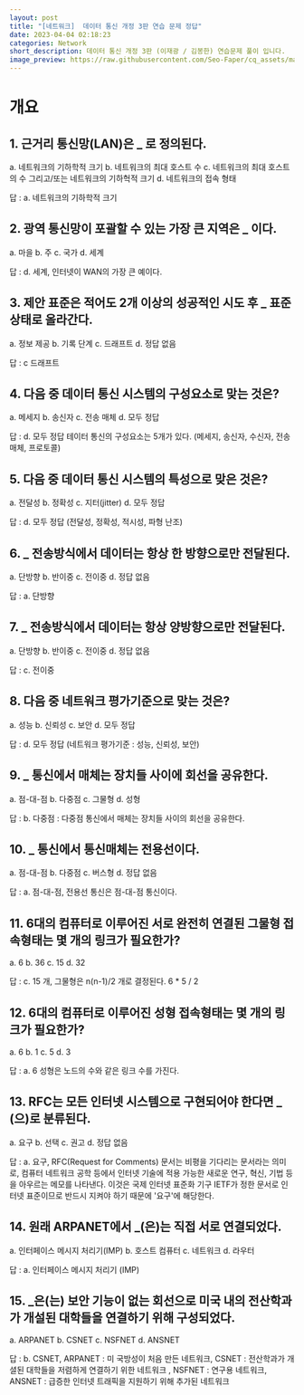 ```yaml
---
layout: post
title: "[네트워크]  데이터 통신 개정 3판 연습 문제 정답"
date: 2023-04-04 02:18:23
categories: Network
short_description: 데이터 통신 개정 3판 (이재광 / 김봉한) 연습문제 풀이 입니다.
image_preview: https://raw.githubusercontent.com/Seo-Faper/cq_assets/master/heroes/cos_pr_17_17.png
---
```


# 개요
## 1. 근거리 통신망(LAN)은 _ 로 정의된다.

a. 네트워크의 기하학적 크기
b. 네트워크의 최대 호스트 수
c. 네트워크의 최대 호스트의 수 그리고/또는 네트워크의 기하헉적 크기
d. 네트워크의 접속 형태

답 : a. 네트워크의 기하학적 크기

## 2. 광역 통신망이 포괄할 수 있는 가장 큰 지역은 _ 이다.

a. 마을
b. 주
c. 국가
d. 세계

답 : d. 세계, 인터넷이 WAN의 가장 큰 예이다. 

## 3. 제안 표준은 적어도 2개 이상의 성공적인 시도 후 _ 표준 상태로 올라간다.

a. 정보 제공
b. 기록 단계
c. 드래프트
d. 정답 없음

답 : c 드래프트 

## 4. 다음 중 데이터 통신 시스템의 구성요소로 맞는 것은?

a. 메세지
b. 송신자
c. 전송 매체
d. 모두 정답

답 : d. 모두 정답 테이터 통신의 구성요소는 5개가 있다. (메세지, 송신자, 수신자, 전송 매체, 프로토콜)

## 5. 다음 중 데이터 통신 시스템의 특성으로 맞은 것은?

a. 전달성
b. 정확성
c. 지터(jitter)
d. 모두 정답 

답 : d. 모두 정답 (전달성, 정확성, 적시성, 파형 난조)

## 6. _ 전송방식에서 데이터는 항상 한 방향으로만 전달된다. 

a. 단방향
b. 반이중
c. 전이중
d. 정답 없음 

답 : a. 단방향 

## 7. _ 전송방식에서 데이터는 항상 양방향으로만 전달된다.
a. 단방향
b. 반이중
c. 전이중
d. 정답 없음

답 : c. 전이중 

## 8. 다음 중 네트워크 평가기준으로 맞는 것은?

a. 성능
b. 신뢰성
c. 보안 
d. 모두 정답 

답 : d. 모두 정답 (네트워크 평가기준 : 성능, 신뢰성, 보안)

## 9. _ 통신에서 매체는 장치들 사이에 회선을 공유한다.
    
a. 점-대-점
b. 다중점
c. 그물형
d. 성형 

답 : b. 다중점 : 다중점 통신에서 매체는 장치들 사이의 회선을 공유한다. 

## 10. _ 통신에서 통신매체는 전용선이다. 

a. 점-대-점
b. 다중점
c. 버스형 
d. 정답 없음

답 : a. 점-대-점, 전용선 통신은 점-대-점 통신이다. 

## 11. 6대의 컴퓨터로 이루어진 서로 완전히 연결된 그물형 접속형태는 몇 개의 링크가 필요한가?

a. 6
b. 36
c. 15
d. 32

답 : c. 15 개, 그물형은 n(n-1)/2 개로 결정된다. 6 * 5 / 2 

## 12. 6대의 컴퓨터로 이루어진 성형 접속형태는 몇 개의 링크가 필요한가?

a. 6
b. 1
c. 5
d. 3 

답 : a. 6 성형은 노드의 수와 같은 링크 수를 가진다.

## 13. RFC는 모든 인터넷 시스템으로 구현되어야 한다면 _ (으)로 분류된다.
a. 요구
b. 선택
c. 권고
d. 정답 없음 

답 : a. 요구, RFC(Request for Comments) 문서는 비평을 기다리는 문서라는 의미로, 컴퓨터 네트워크 공학 등에서 인터넷 기술에 적용 가능한 새로운 연구, 혁신, 기법 등을 아우르는 메모를 나타낸다.
이것은 국제 인터넷 표준화 기구 IETF가 정한 문서로 인터넷 표준이므로 반드시 지켜야 하기 때문에 '요구'에 해당한다. 

## 14. 원래 ARPANET에서 _(은)는 직접 서로 연결되었다.

a. 인터페이스 메시지 처리기(IMP)
b. 호스트 컴퓨터
c. 네트워크
d. 라우터

답 : a. 인터페이스 메시지 처리기 (IMP)

## 15. _은(는) 보안 기능이 없는 회선으로 미국 내의 전산학과가 개설된 대학들을 연결하기 위해 구성되었다.

a. ARPANET
b. CSNET
c. NSFNET
d. ANSNET

답 : b. CSNET, ARPANET : 미 국방성이 처음 만든 네트워크, CSNET : 전산학과가 개셜된 대학들을 저렴하게 연결하기 위한 네트워크 , NSFNET : 연구용 네트워크, ANSNET : 급증한 인터넷 트래픽을 지원하기 위해 추가된 네트워크